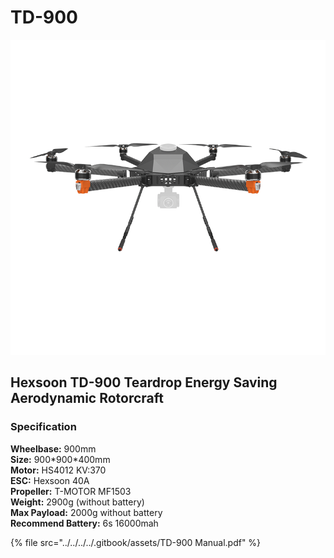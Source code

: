 # TD-900

![](../../../../.gitbook/assets/900.png)

## Hexsoon TD-900 Teardrop Energy Saving Aerodynamic Rotorcraft

### Specification&#x20;

**Wheelbase:** 900mm\
**Size:** 900\*900\*400mm\
**Motor:** HS4012 KV:370\
**ESC:** Hexsoon 40A\
**Propeller:** T-MOTOR MF1503\
**Weight:** 2900g (without battery) \
**Max Payload:** 2000g without battery \
**Recommend Battery:** 6s 16000mah

{% file src="../../../../.gitbook/assets/TD-900 Manual.pdf" %}
